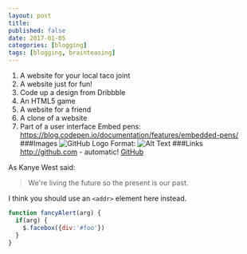 ```yaml
---
layout: post
title: 
published: false
date: 2017-01-05
categories: [blogging]
tags: [blogging, brainteasing]
---
```



1. A website for your local taco joint
2. A website just for fun!
3. Code up a design from Dribbble
4. An HTML5 game
5. A website for a friend
6. A clone of a website
7. Part of a user interface
Embed pens:
https://blog.codepen.io/documentation/features/embedded-pens/
###Images
![GitHub Logo](/images/logo.png)
Format: ![Alt Text](url)
###Links
http://github.com - automatic!
[GitHub](http://github.com)

As Kanye West said:

> We're living the future so
> the present is our past.

I think you should use an
`<addr>` element here instead.

```javascript
function fancyAlert(arg) {
  if(arg) {
    $.facebox({div:'#foo'})
  }
}
```